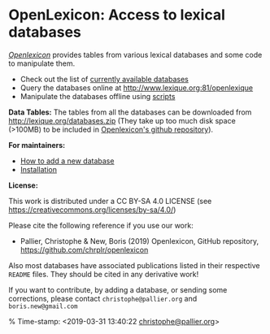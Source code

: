 # OpenLexicon: Access to lexical databases

_[Openlexicon](https://chrplr.github.io/openlexicon)_ provides tables from various lexical databases and some code to manipulate them.

* Check out the list of [currently available databases](databases/README.md)
* Query the databases online at <http://www.lexique.org:81/openlexique>
* Manipulate the databases offline using [scripts](scripts/README.md)


**Data Tables:** The tables from all the databases can be downloaded from <http://lexique.org/databases.zip> (They take up too much disk space (>100MB) to be included in [Openlexicon's github repository](https://github.com/chrplr/openlexicon)).


**For maintainers:**
- [How to add a new database](README-how-to-install-a-new-database.md)
- [Installation](README-Install.md)


**License:**


This work is distributed under a CC BY-SA 4.0 LICENSE
(see <https://creativecommons.org/licenses/by-sa/4.0/>)

Please cite the following reference if you use our work:

* Pallier, Christophe & New, Boris (2019) Openlexicon, GitHub repository, <https://github.com/chrplr/openlexicon>

Also most databases have associated publications listed in their respective `README` files. They should be cited in any derivative work!

If you want to contribute, by adding a database, or sending some corrections, please contact `christophe@pallier.org` and `boris.new@gmail.com`

% Time-stamp: <2019-03-31 13:40:22 christophe@pallier.org>



